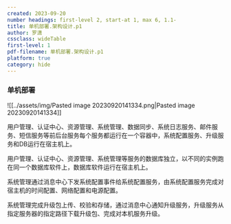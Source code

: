 ```yaml
---
created: 2023-09-20
number headings: first-level 2, start-at 1, max 6, 1.1-
title: 单机部署.架构设计.p1
author: 罗潇
cssclass: wideTable
first-level: 1
pdf-filename: 单机部署.架构设计.p1
platform: true
category: hide
---
```


### 单机部署

![[../assets/img/Pasted image 20230920141334.png|Pasted image 20230920141334]]

用户管理、认证中心、资源管理、系统管理、数据同步、系统日志服务、邮件服务、短信服务等前后台服务每个服务都运行在一个容器中，系统配置服务、升级服务和DB运行在宿主机上。

用户管理、认证中心、资源管理、系统管理等服务的数据库独立，以不同的实例跑在同一个数据库软件上，数据库软件运行在宿主机上。

系统管理通过消息中心下发系统配置事件给系统配置服务，由系统配置服务完成对宿主机的时间配置、网络配置和电源配置。

系统管理完成升级包上传、校验和存储，通过消息中心通知升级服务，升级服务从指定服务器的指定路径下载升级包、完成对本机服务升级。
